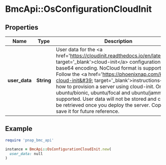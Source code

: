 # BmcApi::OsConfigurationCloudInit

## Properties

| Name | Type | Description | Notes |
| ---- | ---- | ----------- | ----- |
| **user_data** | **String** | User data for the &lt;a href&#x3D;&#39;https://cloudinit.readthedocs.io/en/latest/&#39; target&#x3D;&#39;_blank&#39;&gt;cloud-init&lt;/a&gt; configuration in base64 encoding. NoCloud format is supported. Follow the &lt;a href&#x3D;&#39;https://phoenixnap.com/kb/bmc-cloud-init&#39; target&#x3D;&#39;_blank&#39;&gt;instructions&lt;/a&gt; on how to provision a server using cloud-init. Only ubuntu/bionic, ubuntu/focal and ubuntu/jammy are supported. User data will not be stored and cannot be retrieved once you deploy the server. Copy and save it for future reference. | [optional] |

## Example

```ruby
require 'pnap_bmc_api'

instance = BmcApi::OsConfigurationCloudInit.new(
  user_data: null
)
```

